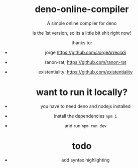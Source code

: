 <div align ="center">

<h1>deno-online-compiler</h1>


A simple online compiler for deno

is the 1st version, so its a little bit  shit right now!

thanks to:  

- jorge https://github.com/JorgeArreolaS

- ranon-rat; https://github.com/ranon-rat

- existentiality: https://github.com/existentiality

<h1>want to run it locally?</h1>

- you have to need deno and nodejs installed

- install the dependencies `npm i`

- and run `npm run dev`

 <h1>todo</h1>

- add syntax highlighting

</div>


